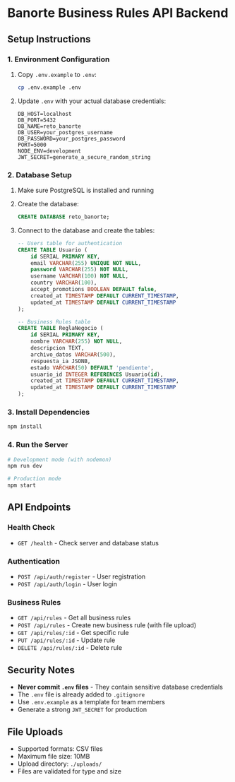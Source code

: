 # Banorte Business Rules API Backend

## Setup Instructions

### 1. Environment Configuration
1. Copy `.env.example` to `.env`:
   ```bash
   cp .env.example .env
   ```

2. Update `.env` with your actual database credentials:
   ```
   DB_HOST=localhost
   DB_PORT=5432
   DB_NAME=reto_banorte
   DB_USER=your_postgres_username
   DB_PASSWORD=your_postgres_password
   PORT=5000
   NODE_ENV=development
   JWT_SECRET=generate_a_secure_random_string
   ```

### 2. Database Setup
1. Make sure PostgreSQL is installed and running
2. Create the database:
   ```sql
   CREATE DATABASE reto_banorte;
   ```

3. Connect to the database and create the tables:
   ```sql
   -- Users table for authentication
   CREATE TABLE Usuario (
       id SERIAL PRIMARY KEY,
       email VARCHAR(255) UNIQUE NOT NULL,
       password VARCHAR(255) NOT NULL,
       username VARCHAR(100) NOT NULL,
       country VARCHAR(100),
       accept_promotions BOOLEAN DEFAULT false,
       created_at TIMESTAMP DEFAULT CURRENT_TIMESTAMP,
       updated_at TIMESTAMP DEFAULT CURRENT_TIMESTAMP
   );

   -- Business Rules table
   CREATE TABLE ReglaNegocio (
       id SERIAL PRIMARY KEY,
       nombre VARCHAR(255) NOT NULL,
       descripcion TEXT,
       archivo_datos VARCHAR(500),
       respuesta_ia JSONB,
       estado VARCHAR(50) DEFAULT 'pendiente',
       usuario_id INTEGER REFERENCES Usuario(id),
       created_at TIMESTAMP DEFAULT CURRENT_TIMESTAMP,
       updated_at TIMESTAMP DEFAULT CURRENT_TIMESTAMP
   );
   ```

### 3. Install Dependencies
```bash
npm install
```

### 4. Run the Server
```bash
# Development mode (with nodemon)
npm run dev

# Production mode
npm start
```

## API Endpoints

### Health Check
- `GET /health` - Check server and database status

### Authentication
- `POST /api/auth/register` - User registration
- `POST /api/auth/login` - User login

### Business Rules
- `GET /api/rules` - Get all business rules
- `POST /api/rules` - Create new business rule (with file upload)
- `GET /api/rules/:id` - Get specific rule
- `PUT /api/rules/:id` - Update rule  
- `DELETE /api/rules/:id` - Delete rule

## Security Notes

- **Never commit `.env` files** - They contain sensitive database credentials
- The `.env` file is already added to `.gitignore`
- Use `.env.example` as a template for team members
- Generate a strong `JWT_SECRET` for production

## File Uploads

- Supported formats: CSV files
- Maximum file size: 10MB
- Upload directory: `./uploads/`
- Files are validated for type and size